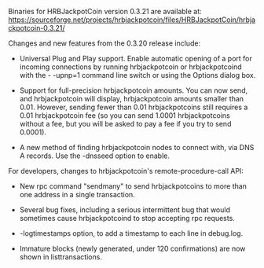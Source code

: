 Binaries for HRBJackpotCoin version 0.3.21 are available at:
  https://sourceforge.net/projects/hrbjackpotcoin/files/HRBJackpotCoin/hrbjackpotcoin-0.3.21/

Changes and new features from the 0.3.20 release include:

* Universal Plug and Play support.  Enable automatic opening of a port for incoming connections by running hrbjackpotcoin or hrbjackpotcoind with the - -upnp=1 command line switch or using the Options dialog box.

* Support for full-precision hrbjackpotcoin amounts.  You can now send, and hrbjackpotcoin will display, hrbjackpotcoin amounts smaller than 0.01.  However, sending fewer than 0.01 hrbjackpotcoins still requires a 0.01 hrbjackpotcoin fee (so you can send 1.0001 hrbjackpotcoins without a fee, but you will be asked to pay a fee if you try to send 0.0001).

* A new method of finding hrbjackpotcoin nodes to connect with, via DNS A records. Use the -dnsseed option to enable.

For developers, changes to hrbjackpotcoin's remote-procedure-call API:

* New rpc command "sendmany" to send hrbjackpotcoins to more than one address in a single transaction.

* Several bug fixes, including a serious intermittent bug that would sometimes cause hrbjackpotcoind to stop accepting rpc requests. 

* -logtimestamps option, to add a timestamp to each line in debug.log.

* Immature blocks (newly generated, under 120 confirmations) are now shown in listtransactions.
